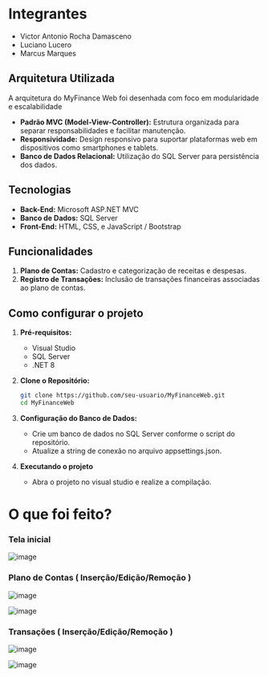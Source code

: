 # Integrantes

* Victor Antonio Rocha Damasceno
* Luciano Lucero
* Marcus Marques

## Arquitetura Utilizada

A arquitetura do MyFinance Web foi desenhada com foco em modularidade e escalabilidade
- **Padrão MVC (Model-View-Controller):** Estrutura organizada para separar responsabilidades e facilitar manutenção.
- **Responsividade:** Design responsivo para suportar plataformas web em dispositivos como smartphones e tablets.
- **Banco de Dados Relacional:** Utilização do SQL Server para persistência dos dados.

## Tecnologias

- **Back-End:** Microsoft ASP.NET MVC
- **Banco de Dados:** SQL Server
- **Front-End:** HTML, CSS, e JavaScript / Bootstrap

## Funcionalidades

1. **Plano de Contas:** Cadastro e categorização de receitas e despesas.
2. **Registro de Transações:** Inclusão de transações financeiras associadas ao plano de contas.

## Como configurar o projeto

1. **Pré-requisitos:**
   - Visual Studio
   - SQL Server
   - .NET 8

2. **Clone o Repositório:**
   ```bash
   git clone https://github.com/seu-usuario/MyFinanceWeb.git
   cd MyFinanceWeb

3. **Configuração do Banco de Dados:**
   - Crie um banco de dados no SQL Server conforme o script do repositório.
   - Atualize a string de conexão no arquivo appsettings.json.

5. **Executando o projeto**
   - Abra o projeto no visual studio e realize a compilação.

# O que foi feito?

### Tela inicial 
![image](https://github.com/user-attachments/assets/9fb4aeb1-21de-48d2-90c4-874eae3a1e2b)

### Plano de Contas ( Inserção/Edição/Remoção )
![image](https://github.com/user-attachments/assets/757bb44c-11ae-47f9-a515-b8a30ac6064b)

![image](https://github.com/user-attachments/assets/d8414132-3dac-4fb8-b68f-780444f37ae4)

### Transações ( Inserção/Edição/Remoção )
![image](https://github.com/user-attachments/assets/85a89150-588c-44b6-b69c-c9545ce77d78)

![image](https://github.com/user-attachments/assets/ddd47494-f02b-45eb-be74-e36d40992cb4)
